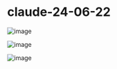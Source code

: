 # claude-24-06-22

![image](https://github.com/winofsql/claude-24-06-22/assets/1501327/e1ecc064-b648-414f-9d5a-a5e919f30d78)

![image](https://github.com/winofsql/claude-24-06-22/assets/1501327/5fd54752-8aa8-46a5-b9df-d8bd49b54074)

![image](https://github.com/winofsql/claude-24-06-22/assets/1501327/6a7308be-77ee-4c39-a1ea-72fd4a1e298d)
